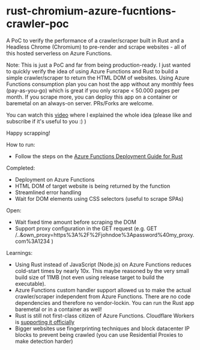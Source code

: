 # rust-chromium-azure-fucntions-crawler-poc
A PoC to verify the performance of a crawler/scraper built in Rust and a Headless Chrome (Chromium) to pre-render and scrape websites - all of this hosted serverless on Azure Functions. 

Note:
This is just a PoC and far from being production-ready. I just wanted to quickly verify the idea of using Azure Functions and Rust to build a simple crawler/scraper to return the HTML DOM of websites. Using Azure Functions consumption plan you can host the app without any monthly fees (pay-as-you-go) which is great if you only scrape < 50.000 pages per month. If you scrape more, you can deploy this app on a container or baremetal on an always-on server. PRs/Forks are welcome.

You can watch this [video](https://www.youtube.com/watch?v=f6t7XnS3Rbs) where I explained the whole idea (please like and subscribe if it's useful to you :) )

Happy scrapping!

How to run:
- Follow the steps on the [Azure Functions Deployment Guide for Rust](https://docs.microsoft.com/en-us/azure/azure-functions/create-first-function-vs-code-other?tabs=rust%2Cmacos)

Completed:
- Deployment on Azure Functions 
- HTML DOM of target website is being returned by the function
- Streamlined error handling
- Wait for DOM elements using CSS selectors (useful to scrape SPAs)

Open:
- Wait fixed time amount before scraping the DOM
- Support proxy configuration in the GET request (e.g. GET /..&own_proxy=https%3A%2F%2Fjohndoe%3Apassword%40my_proxy.com%3A1234 )

Learnings:
- Using Rust instead of JavaScript (Node.js) on Azure Functions reduces cold-start times by nearly 10x. This maybe reasoned by the very small build size of  11MB (not even using release target to build the executable).
- Azure Functions custom handler support allowed us to make the actual crawler/scraper independent from Azure Functions. There are no code dependencies and therefore no vendor-lockin. You can run the Rust app baremetal or in a container as well!
- Rust is still not first-class citizen of Azure Functions. Cloudflare Workers is [supporting it officially](https://blog.cloudflare.com/workers-rust-sdk/) 
- Bigger websites use fingerprinting techniques and block datacenter IP blocks to prevent being crawled (you can use Residential Proxies to make detection harder)
